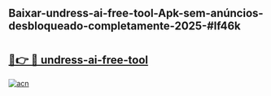 ## Baixar-undress-ai-free-tool-Apk-sem-anúncios-desbloqueado-completamente-2025-#lf46k

# <h2><a href="https://ainizakaria.my?title=undress-ai-free-tool&ref=20M">🔗👉 🔴 undress-ai-free-tool</a></h2>

[![acn](https://github.com/user-attachments/assets/0f9c940e-d8b0-45ae-aac7-cd30a18b3e1c)](https://ainizakaria.my?title=undress-ai-free-tool&ref=20M)

